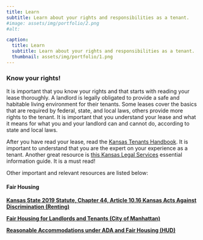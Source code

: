 ```yaml
---
title: Learn
subtitle: Learn about your rights and responsibilities as a tenant. 
#image: assets/img/portfolio/2.png
#alt: 

caption:
  title: Learn
  subtitle: Learn about your rights and responsibilities as a tenant. 
  thumbnail: assets/img/portfolio/1.png
---
```


### Know your rights!

It is important that you know your rights and that starts with reading your lease thoroughly. A landlord is legally obligated to provide a safe and habitable living environment for their tenants. Some leases cover the basics that are required by federal, state, and local laws, others provide more rights to the tenant. It is important that you understand your lease and what it means for what you and your landlord can and cannot do, according to state and local laws.

After you have read your lease, read the <a href="https://www.kansaslegalservices.org/files/THB.pdf" target="_blank">Kansas Tenants Handbook</a>. It is important to understand that you are the expert on your experience as a tenant. Another great resource is <a href="https://www.kansaslegalservices.org/node/1934/tenant-issues-and-rights-kansas-renters" target="_blank">this Kansas Legal Services</a> essential information guide. It is a must read!

Other important and relevant resources are listed below:

#### Fair Housing

**<a href="https://www.kslegislature.gov/li_2020/b2019_20/statute/044_000_0000_chapter/044_010_0000_article/044_010_0016_section/044_010_0016_k/" target="_blank">Kansas State 2019 Statute, Chapter 44, Article 10.16 Kansas Acts Against Discrimination (Renting)</a>**

**<a href="https://www.flinthillsdiscovery.org/1757/Fair-Housing-for-Landlords-Tenants" target="_blank">Fair Housing for Landlords and Tenants (City of Manhattan)</a>**

**<a href="https://www.hudexchange.info/homelessness-assistance/coc-esg-virtual-binders/coc-esg-additional-requirements/fair-housing-and-equal-access/reasonable-accommodations/" target="_blank">Reasonable Accommodations under ADA and Fair Housing (HUD)</a>**



